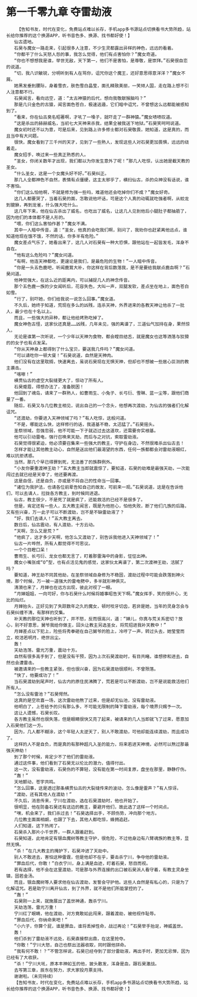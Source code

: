 # 第一千零九章 夺雷劫液
        【告知书友，时代在变化，免费站点难以长存，手机app多书源站点切换看书大势所趋，站长给你推荐的这个换源APP，听书音色多、换源、找书都好使！】
       仙古遗地。
       石昊与魔女一路走来，引起很多人注意，不少生灵都露出异样的神色，远远的看着。
       “你都干了什么天怒人怨的事，我怎么觉得，他们有点害怕你？”魔女奇道。
       “你也不想想我是谁，举世无敌，天下第一，他们不是害怕，是尊敬，是崇拜。”石昊很自恋的说道。
       “切，我八识敏锐，分明听到有人在骂你，诅咒你这个魔王，还好意思得意洋洋？”魔女不屑。
       她黑发垂到腰际，身着雪衣，肤色雪白晶莹，面孔精致美丽，一笑倾人国，走在路上想不引人注意都不行。
       石昊闻言，看向远空，道：“太古神猿的后代，想向我敬献猴脑吗？”
       那是几只金色的古猿，闻言面色苍白，极速逃遁，它们暗中诅咒，不曾想这么远都能被感知到了。
       “看来，你在仙古臭名昭著啊，才吼了一嗓子，就吓走了一群神猿。”魔女啧啧叹道。
       “这是杀出的赫赫威名，当初七大天神来杀我，结果全被我送下地狱。”石昊笑呵呵说道。
       魔女初时还不以为意，可是后来，见到路上许多修士都对石昊敬畏，她知道，这是真的，而且当中有大问题。
       很快，魔女看到了三千州的天才，见到了一些熟人，发现这些人对石昊更加畏惧，远远的绕着走。
       魔女招手，唤过来一些真正熟悉的人。
       “圣女，你闭关数年才出现，我们都以为你发生意外了呢！”那几人吃惊，认出她是截天教的圣女。
       “什么圣女，这是一个女魔头好不好。”石昊纠正。
       那几人全都神色不自然，表情有点僵硬，这主太邪乎了，横扫仙古，杀的众神没有话说，谁不害怕。
       “你们这么怕他啊，不就是修为强一些吗，难道他还会吃掉你们不成？”魔女好奇。
       这几人都要哭了，当着石昊的面，怎敢说他坏话，可是这个人真的动辄就吃强者啊，从蛟龙到貔貅，再到龙雀，什么强大吃什么。
       这几年下来，他在仙古杀出了威名，也吃出了威名，让这几人见到他后小腿肚子都抽筋了，因为他们的本体都不是人形的。
       “喂，你们这么害怕作甚？”魔女不满。
       其中一人暗中传音，道：“圣女，他真的会吃我们啊，别问了，我劝你也赶紧离他远点，谁知道他现在饿不饿，不然的话，你多半有危险。”
       魔女差点气乐了，她看出来了，这几人对石昊有一种大恐惧，跟他站在一起皆发毛，浑身不自在。
       “他有这么危险吗？”魔女问道。
       “有啊，他连天神都吃，更遑论是我们，是最危险的生物！”一人暗中传音。
       “你是一头五色鹿吧，听闻鹿茸大补，你这样在背后数落我，是不是要给我献点鹿血啊？”石昊问道。
       他神觉强大，在这么近的距离内，可以捕捉几人的神念传音。
       那个五色鹿一族的少女闻听后，花容失色，大叫一声，双腿发软，差点坐在地上，面色苍白如雪。
       “行了，别吓她，你们给我说一说怎么回事。”魔女道。
       不久后，她终于知道，荒现在多么的凶残，连杀天神，外界进来的各教天神让他杀了一批人，最少也在十名以上。
       而且，一些强大的异种，都让他给烤熟吃掉了。
       魔女神色古怪，这家伙还真是……凶残，几年未见，强的离谱了，三道仙气加持在身，果然惊人。
       无论是谁第一次听说，一个少年以天神为食物，都会瞠目结舌，就是魔女也这等洒落与狡猾的的女子也有点发呆。
       “你从天神身上都得到了什么宝贝，要送我几件吗？”魔女问道。
       “可以请吃你一顿大餐！”石昊说道，自然是天神肉。
       他们没有在这里耽搁，快速离去，虽说石昊现在无惧天神，但却也不想被一些居心叵测的教主袭击。
       “喀嚓！”
       横贯仙古的虚空大裂缝更大了，惊动了所有人。
       石昊蹙眉，得想办法了，准备脱困！
       他回到了魂岛，请来了一群熟人，如曹雨生、小兔子、长弓衍、雪琳、蓝一尘等，跟他们商量了一番。
       随后，石昊又与几位教主相见，说出自己的一个念头，他想再次渡劫，为仙古的强者们化解诅咒。
       “还渡劫，你要进入天神领域了吗？”有人吃惊，这般问道。
       “不是，哪能这么快，这样修行的话，我道基不稳，太迅猛了。”石昊摇头。
       圣祭领域，忽强忽弱，他不可能一下子就迈过去这道坎，还需要夯实根基。
       他可以引动雷电，强行召唤来天劫，而后与之对抗，索取雷劫液。
       石昊觉得很紧迫，他必须要召集来一些强大的教主，守护在身边，不然很难杀出仙古去！
       怎样才能让其他教主动心，自然是送出他们最渴望的东西，任何一族都都会对雷劫液眼红，难以抗拒诱惑。
       当然，那几个早已得罪到死，无法善了的族群例外。
       “小友你要重渡神王劫？”五大教主当即就震惊了，要知道，石昊的劫难是最强天劫，一次能闯过去就已经是天幸了，他还要再渡。
       这是自信，还是自负，亦或是不将自己的性命当一回事。
       “诸位为我护法，也请各位前辈告知自己的故友，可前来一观。”石昊说道，这是在告诉他们，可以去请人，拉拢各方教主，到时候同进退。
       仙古，教主很少，不是死了就是疯了，还能救活的已经不是很多了。
       但是，肯定还有一些人，五大教主闻言，既是为他担心，怕他失败，断了他们几族的后路，又有些兴奋，万一此子可以不断渡劫，岂不是不缺雷劫液了？
       “好，我们去请人！”五大教主离去。
       数日后，仙古震动，有人渡劫，十方云动。
       “天啊，怎么又是荒？”
       “他疯了，这才多少天啊，他怎么又渡劫了，别告诉我他进入天神领域了！”
       仙古一片哗然，所有人都觉得不可思议。
       一个个目瞪口呆！
       曹雨生、长弓衍、龙女也都无言了，盯着那雷海中的身影，怔怔出神。
       魔女小嘴张成“O”型，也有点活见鬼的感觉，这家伙太离谱了，第二次渡神王劫，活腻了吗？
       要知道，神王劫不同其他劫，在圣祭领域自身修为不稳固，渡劫过程中可能会跌落到神火境，那个时候，万一被一道强大的雷电劈中，多半就形神俱灭。
       清漪也来了，月婵也在远方出现，彼此对视了一眼。
       “月婵姐姐，一向可好，你与石昊什么时候将婚事昭告天下啊。”魔女挥手，笑的很开心，无比的灿烂。
       月婵抬头，正好见到了失踪数年之久的魔女，顿时咬牙切齿，若非是她，当年的灵身怎会与石昊纠缠不清，有那样的交集。
       补天教的那位天神也听到了，并不怒，反而很高兴，道：“婵儿，你真与荒关系密切？放心，别不好意思，舅爷我给你做主，回头让教主另选圣女，将荒招进我补天教中！”
       月婵差点以下犯上，险些将秀拳砸在自己舅爷的脸上，冷哼了一声，转过头去，她莹莹而立，皎洁若明月，绝世出尘。
       轰！
       天劫浩荡，雷光万重，震动十方。
       自然有很多高手到了，但是没有干预，因为上次石昊渡劫时，有目共睹，谁想掺和进去，自然也会遭雷击。
       被邀请来的一些教主紧张，但也很兴奋，因为石昊渡劫很顺利，不曾殒落。
       “快了，他要成功了！”
       当石昊渡劫到尾声时，仙古内的原住民沸腾了，荒若是可以不断渡劫，岂不是说能救活他们所有人。
       “怎么没有雷池？”石昊愕然。
       这真的是空欢喜一场，这次雷劫他熬了过来，但是却无仙池，没有雷劫液。
       他明白了，上苍给予的只有那么多，不可能无限制的降下雷劫液，每个境界只赐予一次。
       这让人遗憾，石昊长叹。
       各方教主虽然也很失落，但是眼睛很快又亮了起来，被请来的几人当即就飞了过来，愿意加入石昊他们这一方。
       因为，几人都不糊涂，这个年轻人太逆天了，别人不敢渡劫，可他却能连续渡劫，而且成功了。
       这样的人不是自负，而是真的有那种超凡入圣的能力，将来若进天神境，必然可以熬过那最强天神劫！
       到了那个时候，肯定少不了他们的雷劫液。
       通过这件事，他们看到了石昊无以伦比的潜力，值得付出。
       这一次，没有雷劫液，石昊伤的不算轻，没有能在第一时间复原，盘坐在那里，静静疗伤。
       “轰！”
       天地颤动，苍宇共鸣。
       “怎么回事，这是透过那条横贯仙古的大裂缝传来的波动，怎么像是雷声？”有人惊讶。
       “渡劫，还有其他人在渡劫！”
       不久后，消息传来，宁川在渡劫，选在石昊渡劫时，他也开始了。
       很明显，他在防备石昊还有这边的教主，要避开他们，故此选了这样一个时间点。
       “嘿，机会来了，我们杀过去！”石昊选择出手，不顾伤势，冲向那个地方。
       几位教主面面相觑，也跟了下去，其他人都吃惊，蜂拥追赶。
       人们知道，这下热闹了。
       石昊杀入那片小千世界，一群人跟着赶到。
       石昊知道，此地肯定有银血魔树等教主守护，很危险，不过他身边有八臂魂族的教主等，显然无惧。
       “杀！”在几大教主的掩护下，石昊冲进了天劫中。
       别人不敢进去，害怕这种雷霆，但是他却不在乎，要击杀宁川，争夺他的雷劫液。
       “罪血后代，你敢！”白衣宁川，身上满是血迹，盯着石昊，怒目而视。
       若有选择，他不会在这里渡劫，可是那与外界连接的出口被石昊派人看守着，有教主灵身坐镇，固若金汤。
       而且，银血魔树等人要求他在仙古渡劫，发誓会守护他。这些人自然是有私心的，只是为了化解诅咒。若是助宁川离开仙古，到了外界，就不是他们所能掌控的了。
       “轰！”
       石昊刚一上来，就施展出了盖世神通，轰杀宁川。
       天劫浩荡，雷光万重！
       宁川红了眼睛，他在渡劫，对方竟敢如此闯来，跟着渡劫，被他视作耻辱。
       “罪血后代，你纳命来吧！”
       “小六子，你算个屁，谁是罪血，谁将丢掉性命，战过再论！”石昊举手抬足，神威盖世。
       轰！
       他们杀到了雷劫液不远处，石昊直接祭出鼎，在这里抢夺。
       “你敢！”宁川大怒，自己也祭出法器收取，同时跟他拼命。
       “我有何不敢！？”不管怎样说，石昊已经夺到了部分雷劫液，再出手时，更加无忌惮，因为已经有了大收获。
       “杀！”宁川大吼，原本丰神如玉的他，披头散发，浑身是血，跟石昊激战。
       去写第三章，辰东在努力，求大家投月票支持。
       谢谢啦。（未完待续）
       【告知书友，时代在变化，免费站点难以长存，手机app多书源站点切换看书大势所趋，站长给你推荐的这个换源APP，听书音色多、换源、找书都好使！】